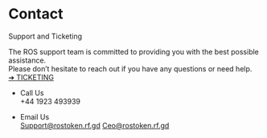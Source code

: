# Contact
Support and Ticketing

The ROS support team is committed to providing you with the best possible assistance.</br>
Please don’t hesitate to reach out if you have any questions or need help. </br>
<a href="https://rostoken.rf.gd/support/">➔ TICKETING</a> </br>

+ Call Us </br>
  +44 1923 493939

+ Email Us </br>
  Support@rostoken.rf.gd
  Ceo@rostoken.rf.gd
